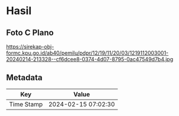 # Hasil

## Foto C Plano

https://sirekap-obj-formc.kpu.go.id/ab40/pemilu/pdpr/12/19/11/20/03/1219112003001-20240214-213328--cf6dcee8-0374-4d07-8795-0ac47549d7b4.jpg


## Metadata

| Key        | Value               |
| ---------- | ------------------- |
| Time Stamp | 2024-02-15 07:02:30 |



